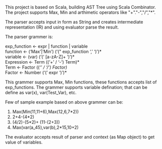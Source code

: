 This project is based on Scala, building AST Tree using Scala Combinator. The project supports Max, Min and arthimetic operators like "+"."-","/","*".

The parser accepts input in form as String and creates intermediate representation (IR) and using evaluator parse the result.

The parser grammer is:

exp_function ← expr | function | variable  <br/>
function ← (‘Max’|‘Min’)  (‘(" exp_function ‘,’ ‘)’)* <br/>
variable ← (var) (‘(‘ [a-zA-Z]+ ‘)’)* <br/>
Expression ← Term ((‘+’ / ‘-’) Term)* <br/>
Term ← Factor ((‘*’ / ‘/’) Factor)* <br/>
Factor ← Number (‘(’ expr  ‘)’)* <br/>

This grammer supports Max, Min functions, these functions accepts list of exp_functions. The grammer supports variable defination; that can be define as var(x), var(Test_Var), etc.

Few of sample example based on above grammer can be:

1. Max(Min(11,11+6),Max(12,6,7*2)) 
2. 2+4-(4*2)
3. (4/2)-(5*2)+ (11-(2+3))
4. Max(var(a_45),var(b),2*15,10+2)

The evaluator accepts result of parser and context (as Map object) to get value of variables.   
